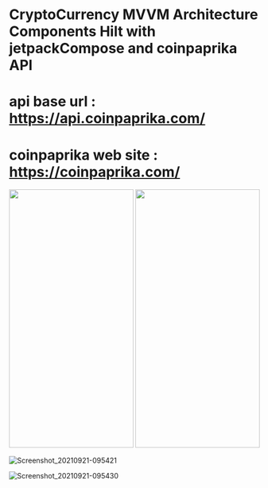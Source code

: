 # CryptoCurrency MVVM Architecture Components Hilt with jetpackCompose and coinpaprika API
# api base url : https://api.coinpaprika.com/
# coinpaprika web site : https://coinpaprika.com/

<img src="https://user-images.githubusercontent.com/14892574/134142432-0a4197c0-b6d7-4c5f-9b96-f74d83339b71.png" width="250" height="520" />

<img src="https://user-images.githubusercontent.com/14892574/134142438-824f9fb6-8c0d-43cd-9ab5-bd3bb5b958dc.png" width="250" height="520" />

![Screenshot_20210921-095421](https://user-images.githubusercontent.com/14892574/134142432-0a4197c0-b6d7-4c5f-9b96-f74d83339b71.png)

![Screenshot_20210921-095430](https://user-images.githubusercontent.com/14892574/134142438-824f9fb6-8c0d-43cd-9ab5-bd3bb5b958dc.png)
